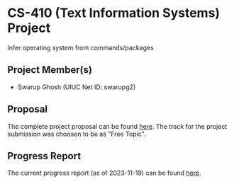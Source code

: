 # CS-410 (Text Information Systems) Project
Infer operating system from commands/packages

## Project Member(s)

- Swarup Ghosh (UIUC Net ID: swarupg2)

## Proposal

The complete project proposal can be found [here](./PROPOSAL.md). The track for the project submission was choosen to be as "Free Topic".

## Progress Report

The current progress report (as of 2023-11-19) can be found [here](./PROGRESS.md). 
